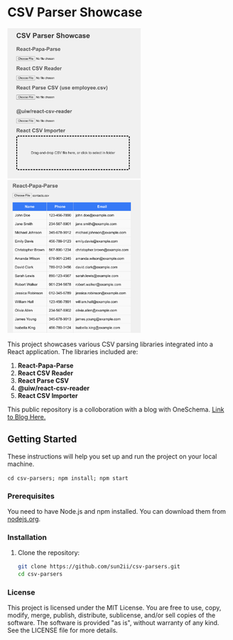 # CSV Parser Showcase

<img src="public/main-page.png" alt="CSV Parser Screenshot" width="300">
<img src="public/react-papa-parse.png" alt="CSV Parser Screenshot" width="300">


This project showcases various CSV parsing libraries integrated into a React application. The libraries included are:

1. **React-Papa-Parse**
2. **React CSV Reader**
3. **React Parse CSV**
4. **@uiw/react-csv-reader**
5. **React CSV Importer**

This public repository is a colloboration with a blog with OneSchema. [Link to Blog Here.]()

## Getting Started

These instructions will help you set up and run the project on your local machine.

`cd csv-parsers; npm install; npm start`

### Prerequisites

You need to have Node.js and npm installed. You can download them from [nodejs.org](https://nodejs.org/).

### Installation

1. Clone the repository:
   ```sh
   git clone https://github.com/sun2ii/csv-parsers.git
   cd csv-parsers
   ```

### License 

This project is licensed under the MIT License. You are free to use, copy, modify, merge, publish, distribute, sublicense, and/or sell copies of the software. The software is provided "as is", without warranty of any kind. See the LICENSE file for more details.